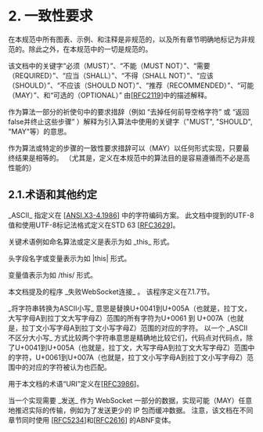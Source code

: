 # 2. 一致性要求

在本规范中所有图表、示例、和注释是非规范的，以及所有章节明确地标记为非规范的。除此之外，在本规范中的一切是规范的。

该文档中的关键字“必须（MUST）”、“不能（MUST NOT）”、“需要（REQUIRED）”、“应当（SHALL）”、“不得（SHALL NOT）”、“应该（SHOULD）”、“不应该（SHOULD NOT）”、“推荐（RECOMMENDED）”、“可能（MAY）”、和“可选的（OPTIONAL）”
由[[RFC2119](http://tools.ietf.org/html/rfc2119)]中的描述解释。

作为算法一部分的祈使句中的要求措辞（例如 “去掉任何前导空格字符” 或 “返回false并终止这些步骤” ）解释为引入算法中使用的关键字（"MUST", "SHOULD", "MAY"等）的意思。

作为算法或特定的步骤的一致性要求措辞可以（MAY）以任何形式实现，只要最终结果是相等的。
（尤其是，定义在本规范中的算法目的是容易遵循而不必是高性能的）

## 2.1.术语和其他约定

\_ASCII\_ 指定义在 [[ANSI.X3-4.1986](http://tools.ietf.org/html/rfc6455#ref-ANSI.X3-4.1986)] 中的字符编码方案。
此文档中提到的UTF-8值和使用UTF-8标记法格式定义在STD 63 [[RFC3629](http://tools.ietf.org/html/rfc3629)]。

关键术语例如命名算法或定义是表示为如 \_this\_ 形式。

头字段名字或变量表示为如 |this| 形式。

变量值表示为如 /this/ 形式。

本文档提及的程序 \_失败WebSocket连接\_ 。
该程序定义在7.1.7节。

\_将字符串转换为ASCII小写\_ 意思是替换U+0041到U+005A（也就是，拉丁文，大写字母A到拉丁文大写字母Z）范围的所有字符为U+0061 到 U+007A（也就是，拉丁文小写字母A到拉丁文小写字母Z）范围的对应的字符。
以一个 \_ASCII 不区分大小写\_ 方式比较两个字符串意思是精确地比较它们，代码点对代码点，除了U+0041到U+005A（也就是，拉丁文，大写字母A到拉丁文大写字母Z）范围中的字符，U+0061到U+007A（也就是，拉丁文小写字母A到拉丁文小写字母Z）范围中的对应的字符被认为也匹配。

用于本文档的术语“URI”定义在[[RFC3986](http://tools.ietf.org/html/rfc3986)]。

当一个实现需要 \_发送\_ 作为 WebSocket 一部分的数据，实现可能（MAY）任意地推迟实际的传输，例如为了发送更少的 IP 包而缓冲数据。
注意，该文档在不同章节同时使用 [[RFC5234](http://tools.ietf.org/html/rfc5234)]和[[RFC2616](http://tools.ietf.org/html/rfc2616)] 的ABNF变体。
